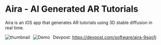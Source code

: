# Aira - AI Generated AR Tutorials

Aira is an iOS app that generates AR tutorials using 3D stable diffusion in real time.

<img src="https://github.com/nkoorty/TreeHacks/assets/22000925/9ed1517c-bcb5-4851-b9b8-5bdf9692c9bc" alt="thumbnail" style="float: left; margin-right: 10px;"/>
<img src="https://github.com/nkoorty/TreeHacks/assets/22000925/b6e28448-38e8-4a19-a505-12ea95ab0e92" alt="Demo" style="float: left; margin-right: 10px;"/>




Devpost: https://devpost.com/software/aira-9sqo1j

